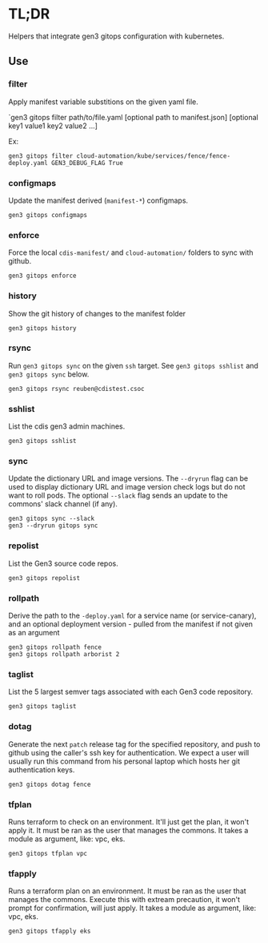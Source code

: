 # TL;DR

Helpers that integrate gen3 gitops configuration with kubernetes.

## Use

### filter

Apply manifest variable substitions on the given yaml file.

`gen3 gitops filter path/to/file.yaml [optional path to manifest.json] [optional key1 value1 key2 value2 ...]

Ex:
```
gen3 gitops filter cloud-automation/kube/services/fence/fence-deploy.yaml GEN3_DEBUG_FLAG True
```


### configmaps

Update the manifest derived (`manifest-*`) configmaps.

```
gen3 gitops configmaps
```

### enforce

Force the local `cdis-manifest/` and `cloud-automation/` folders to sync with github.

```
gen3 gitops enforce
```

### history

Show the git history of changes to the manifest folder

```
gen3 gitops history
```

### rsync

Run `gen3 gitops sync` on the given `ssh` target.
See `gen3 gitops sshlist` and `gen3 gitops sync` below.


```
gen3 gitops rsync reuben@cdistest.csoc
```

### sshlist

List the cdis gen3 admin machines.

```
gen3 gitops sshlist
```

### sync

Update the dictionary URL and image versions. The `--dryrun` flag can be used to display dictionary URL and image version check logs but do not want to roll pods.
The optional `--slack` flag sends an update to the commons' slack channel (if any). 

```
gen3 gitops sync --slack
gen3 --dryrun gitops sync
```

### repolist

List the Gen3 source code repos.

```
gen3 gitops repolist
```

### rollpath

Derive the path to the `-deploy.yaml` for a service name
(or service-canary), and an optional deployment version -
pulled from the manifest if not given as an argument

```
gen3 gitops rollpath fence
gen3 gitops rollpath arborist 2
```

### taglist

List the 5 largest semver tags associated with each Gen3 code repository.

```
gen3 gitops taglist
```

### dotag

Generate the next `patch` release tag for the specified repository, and push to github
using the caller's ssh key for authentication.
We expect a user will usually run this command from his personal laptop which hosts her git authentication keys.

```
gen3 gitops dotag fence
```

### tfplan

Runs terraform to check on an environment. It'll just get the plan, it won't apply it.
It must be ran as the user that manages the commons.
It takes a module as argument, like: vpc, eks.

```
gen3 gitops tfplan vpc
```

### tfapply
Runs a terraform plan on an environment. It must be ran as the user that manages the commons.
Execute this with extream precaution, it won't prompt for confirmation, will just apply.
It takes a module as argument, like: vpc, eks.

```
gen3 gitops tfapply eks
```
